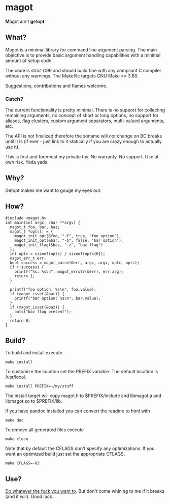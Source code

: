 # magot

<b>M</b>agot <b>a</b>in't <b>g</b>et<b>o</b>p<b>t</b>.

## What?

Magot is a minimal library for command line argument parsing. The main
objective is to provide basic argument handling capabilities with a
minimal amount of setup code.

The code is strict C99 and should build fine with any compliant C
compiler without any warnings. The Makefile targets GNU Make >= 3.80.

Suggestions, contributions and flames welcome.

### Catch?

The current functionality is pretty minimal. There is no support for
collecting remaining arguments, no concept of short or long options,
no support for aliases, flag clusters, custom argument separators,
multi-valued arguments, etc.

The API is not finalized therefore the soname will _not_ change on BC
breaks until it is (if ever - just link to it statically if you are
crazy enough to actually use it).

This is first and foremost my private toy. No warranty. No
support. Use at own risk. Yada yada.

## Why?

Getopt makes me want to gouge my eyes out.

## How?

    #include <magot.h>
    int main(int argc, char **argv) {
      magot_t foo, bar, baz;
      magot_t *opts[] = {
        magot_init_opt(&foo, "-f", true, "foo option"),
        magot_init_opt(&bar, "-b", false, "bar option"),
        magot_init_flag(&baz, "-z", "baz flag")
      };
      int optc = sizeof(opts) / sizeof(opts[0]);
      magot_err_t err;
      bool success = magot_parse(&err, argc, argv, optc, opts);
      if (!success) {
        printf("%s: %s\n", magot_errstr(&err), err.arg);
        return 1;
      }

      printf("foo option: %s\n", foo.value);
      if (magot_isset(&bar)) {
        printf("bar option: %s\n", bar.value);
      }
      if (magot_isset(&baz)) {
        puts("baz flag present");
      }
      return 0;
    }


## Build?

To build and install execute

    make install

To customize the location set the PREFIX variable. The default
location is /usr/local.

    make install PREFIX=~/my/stuff

The install target will copy magot.h to $PREFIX/include and libmagot.a
and libmagot.so to $PREFIX/lib.

If you have pandoc installed you can convert the readme to html with

    make doc

To remove all generated files execute

    make clean

Note that by default the CFLAGS don't specify any optimizations. If you want an optimized build just set the appropriate CFLAGS.

    make CFLAGS=-O3


## Use?

[Do whatever the fuck you want to][1]. But don't come whining to me if
it breaks (and it will). Good luck.

[1]: http://www.wtfpl.net/
